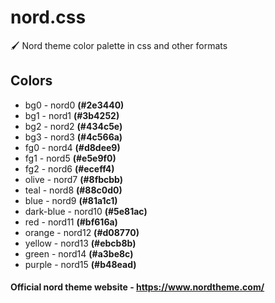 # nord.css
🖌️ Nord theme color palette in css and other formats

## Colors
- bg0 - nord0 **(#2e3440)**
- bg1 - nord1 **(#3b4252)**
- bg2 - nord2 **(#434c5e)**
- bg3 - nord3 **(#4c566a)**
- fg0 - nord4 **(#d8dee9)**
- fg1 - nord5 **(#e5e9f0)**
- fg2 - nord6 **(#eceff4)**
- olive - nord7 **(#8fbcbb)**
- teal - nord8 **(#88c0d0)**
- blue - nord9 **(#81a1c1)**
- dark-blue - nord10 **(#5e81ac)**
- red - nord11 **(#bf616a)**
- orange - nord12 **(#d08770)**
- yellow - nord13 **(#ebcb8b)**
- green - nord14 **(#a3be8c)**
- purple - nord15 **(#b48ead)**

#### Official nord theme website - https://www.nordtheme.com/
